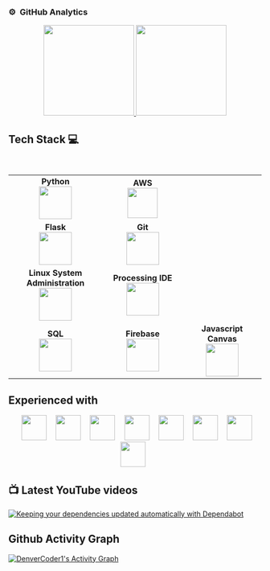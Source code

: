 




### ⚙️ &nbsp;GitHub Analytics

<p align="center">
<a href="https://github.com/krisskad">
  <img height="180em" src="https://github-readme-stats-eight-theta.vercel.app/api?username=krisskad&show_icons=true&theme=algolia&include_all_commits=true&count_private=true"/>
  <img height="180em" src="https://github-readme-stats-eight-theta.vercel.app/api/top-langs/?username=krisskad&layout=compact&langs_count=8&theme=algolia"/>
</a>
</p>

###
## Tech Stack :computer:

<br>
<table>
<tbody>
 <tr>
   <td align="center" width="20%">
<span><b><center>Python</center></b></span> 
<img height=65px src="https://www.python.org/static/community_logos/python-logo.png"> 
</td>
   
<td align="center" width="20%">
<span><b><center>AWS</center></b></span> 
<img height=60px src="https://encrypted-tbn0.gstatic.com/images?q=tbn%3AANd9GcQV9AyEyvrlIJLOfbxFLfOr03Qy5gRL0txWMQ&usqp=CAU"> 
</td>
</tr>

<tr>
<td align="center" width="20%">
<span><b><center>Flask</center></b></span> 
<img height=65px src="https://www.pngitem.com/pimgs/m/159-1595977_flask-python-logo-hd-png-download.png"> 
</td>

<td align="center" width="20%">
<span><b><center>Git</center></b></span> 
<img height=65px src="https://git-scm.com/images/logos/downloads/Git-Logo-2Color.png"> 
</td>
</tr>

<tr>

<td align="center" width="20%">
<span><b><center>Linux System Administration</center></b></span> 
<img height=65px src="https://upload.wikimedia.org/wikipedia/commons/a/af/Tux.png"> 
</td>
  
  <td align="center" width="20%">
<span><b><center>Processing IDE</center></b></span> 
<img height=65px src="https://nanoplayboard.github.io/resources/images/processing3-logo.png"> 
</td>
</tr>

<tr>

<td align="center" width="20%">
<span><b><center>SQL</center></b></span> 
<img height=65px src="https://i0.wp.com/www.complexsql.com/wp-content/uploads/2017/01/sql-logo.jpg?ssl=1"> 
</td>
  
  <td align="center" width="20%">
<span><b><center>Firebase</center></b></span> 
<img height=65px src="https://i0.wp.com/www.complexsql.com/wp-content/uploads/2017/01/sql-logo.jpg?ssl=1"> 
</td>
    <td align="center" width="20%">
<span><b><center>Javascript Canvas</center></b></span> 
<img height=65px src="https://encrypted-tbn0.gstatic.com/images?q=tbn:ANd9GcSO5f__qqapGwTslbrvo5LUqkllDycfK635Iw&usqp=CAU"> 
</td>
</tr>

</tbody>
</table>

## Experienced with 
<p align="center" >
<code> <img height="50" src="https://github.com/uannabi/-/blob/master/resource/python-icon.svg"> </code>
<code> <img height="50" src="https://github.com/uannabi/-/blob/master/resource/dj.svg"> </code>
<code> <img height="50" src="https://github.com/uannabi/-/blob/master/resource/git.svg"> </code>
<code> <img height="50" src="https://github.com/uannabi/-/blob/master/resource/linux-ar21.svg"> </code>
<code> <img height="50" src="https://github.com/uannabi/-/blob/master/resource/other/gdal-ar21.svg"> </code>
<code> <img height="50" src="https://github.com/uannabi/-/blob/master/resource/other/sqlite-ar21.svg"> </code>
<code> <img height="50" src="https://github.com/uannabi/-/blob/master/resource/other/mysql-ar21.svg"> </code>
<code> <img height="50" src="https://github.com/uannabi/-/blob/master/resource/other/postgresql-ar21.svg"> </code>
</p>

## 📺 Latest YouTube videos

<!-- Feed workflow - https://github.com/gautamkrishnar/blog-post-workflow -->
<!-- YouTube Cards - WIP by DenverCoder1 -->
<!-- YOUTUBE:START -->
[![Keeping your dependencies updated automatically with Dependabot](https://i.ytimg.com/vi/5nwadU7w8Z8/hqdefault.jpg)](https://www.youtube.com/watch?v=5nwadU7w8Z8 "MARITIME SURVEILLANCE")

## Github Activity Graph

<!-- https://github.com/ashutosh00710/github-readme-activity-graph -->
<a href="https://github.com/krisskad/github-readme-activity-graph"><img alt="DenverCoder1's Activity Graph" src="https://activity-graph.herokuapp.com/graph?username=krisskad&bg_color=1F222E&color=F8D866&line=F85D7F&point=FFFFFF&hide_border=true" /></a>
